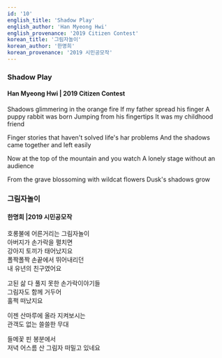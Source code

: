 ```yaml
---
id: '10'
english_title: 'Shadow Play'
english_author: 'Han Myeong Hwi'
english_provenance: '2019 Citizen Contest'
korean_title: '그림자놀이'
korean_author: '한명희'
korean_provenance: '2019 시민공모작'
---
```


### Shadow Play
#### Han Myeong Hwi | 2019 Citizen Contest

Shadows glimmering in the orange fire
If my father spread his finger
A puppy rabbit was born
Jumping from his fingertips
It was my childhood friend

Finger stories that haven't solved life's har problems
And the shadows came together
and left easily

Now at the top of the mountain and you watch
A lonely stage without an audience

From the grave blossoming with wildcat flowers
Dusk's shadows grow

### 그림자놀이
#### 한명희 |2019 시민공모작

호롱불에 어른거리는 그림자놀이\
아버지가 손가락을 펼치면\
강아지 토끼가 태어났지요\
폴짝폴짝 손끝에서 뛰어내리던\
내 유년의 친구였어요

고된 삶 다 풀지 못한 손가락이야기들\
그림자도 함께 거두어\
훌쩍 떠났지요

이젠 산마루에 올라 지켜보시는\
관객도 없는 쓸쓸한 무대

들메꽃 핀 봉분에서\
저녁 어스름 산 그림자 떠밀고 있네요
